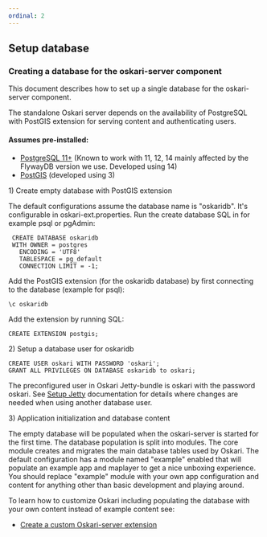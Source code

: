 ```yaml
---
ordinal: 2
---
```


## Setup database

### Creating a database for the oskari-server component

This document describes how to set up a single database for the oskari-server component.

The standalone Oskari server depends on the availability of PostgreSQL with
PostGIS extension for serving content and authenticating users.

#### Assumes pre-installed:

* [PostgreSQL 11+](http://www.postgresql.org/) (Known to work with 11, 12, 14 mainly affected by the FlywayDB version we use. Developed using 14)
* [PostGIS](http://postgis.net/) (developed using 3)

1\) Create empty database with PostGIS extension

The default configurations assume the database name is "oskaridb". It's configurable in oskari-ext.properties. Run the create database SQL in for example psql or pgAdmin:

     CREATE DATABASE oskaridb
     WITH OWNER = postgres
       ENCODING = 'UTF8'
       TABLESPACE = pg_default
       CONNECTION LIMIT = -1;

Add the PostGIS extension (for the oskaridb database) by first connecting to the database (example for psql):

    \c oskaridb

Add the extension by running SQL:

    CREATE EXTENSION postgis;

2\) Setup a database user for oskaridb

	CREATE USER oskari WITH PASSWORD 'oskari';
	GRANT ALL PRIVILEGES ON DATABASE oskaridb to oskari;

The preconfigured user in Oskari Jetty-bundle is oskari with the password oskari.
See [Setup Jetty](/documentation/backend/setup-jetty) documentation for details where changes are needed when using another database user.

3\) Application initialization and database content

The empty database will be populated when the oskari-server is started for the first time. The database population is split into modules. The core module creates and migrates the main database tables used by Oskari. The default configuration has a module named "example" enabled that will populate an example app and maplayer to get a nice unboxing experience. You should replace "example" module with your own app configuration and content for anything other than basic development and playing around.

To learn how to customize Oskari including populating the database with your own content instead of example content see:
* [Create a custom Oskari-server extension](/documentation/backend/setup-server-extension)
